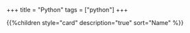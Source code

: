 +++
title = "Python"
tags = ["python"]
+++

{{%children style="card" description="true" sort="Name" %}}
